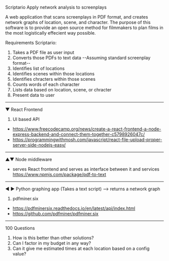 Scriptario
Apply network analysis to screenplays

A web application that scans screenplays in PDF format,
and creates network graphs of location, scene, and character.
The purpose of this software is to provide an open source method
for filmmakers to plan films in the most logistically effecient way possible.

Requirements
Scriptario:
1. Takes a PDF file as user input
2. Converts those PDFs to text data
--Assuming standard screenplay format--
3. Identifies list of locations
4. Identifies scenes within those locations
5. Identifies chracters within those scenes
6. Counts words of each character
7. Lists data based on location, scene, or chracter
8. Present data to user
----------------------------------------------------
▼ React Frontend

1. UI based API
- https://www.freecodecamp.org/news/create-a-react-frontend-a-node-express-backend-and-connect-them-together-c5798926047c/
- https://programmingwithmosh.com/javascript/react-file-upload-proper-server-side-nodejs-easy/
----------------------------------------------------
▲▼ Node middleware 
- serves React frontend and serves as interface between it and services
https://www.npmjs.com/package/pdf-to-text
----------------------------------------------------
◀ ▶ Python graphing app
(Takes a text script) --> returns a network graph
1. pdfminer.six
-  https://pdfminersix.readthedocs.io/en/latest/api/index.html
-  https://github.com/pdfminer/pdfminer.six
-----
100 Questions
1. How is this better than other solutions?
2. Can I factor in my budget in any way? 
3. Can it give me estimated times at each location based on a config value?
